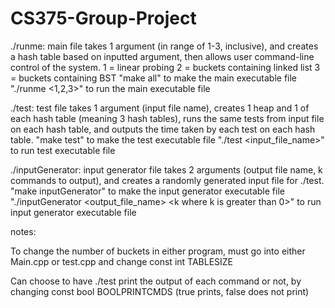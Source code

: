 # CS375-Group-Project

./runme:
main file takes 1 argument (in range of 1-3, inclusive), and creates a hash table based on inputted argument, then allows user command-line control of the system.
  1 = linear probing
  2 = buckets containing linked list
  3 = buckets containing BST
"make all" to make the main executable file
"./runme <1,2,3>" to run the main executable file


./test:
test file takes 1 argument (input file name), creates 1 heap and 1 of each hash table (meaning 3 hash tables), runs the same tests from input file on each hash table, and outputs the time taken by each test on each hash table.
"make test" to make the test executable file
"./test <input_file_name>" to run test executable file


./inputGenerator:
input generator file takes 2 arguments (output file name, k commands to output), and creates a randomly generated input file for ./test.
"make inputGenerator" to make the input generator executable file
"./inputGenerator <output_file_name> <k where k is greater than 0>" to run input generator executable file




notes:

To change the number of buckets in either program, must go into either Main.cpp or test.cpp and change const int TABLESIZE

Can choose to have ./test print the output of each command or not, by changing const bool BOOLPRINTCMDS (true prints, false does not print)
